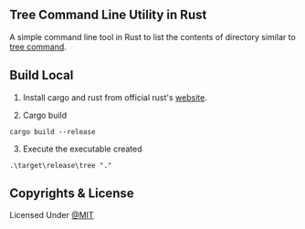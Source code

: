 ## Tree Command Line Utility in Rust
A simple command line tool in Rust to list the contents of directory similar to [tree command](https://en.wikipedia.org/wiki/Tree_(command)).

## Build Local
1. Install cargo and rust from official rust's [website](https://www.rust-lang.org/tools/install).

2. Cargo build
```console
cargo build --release
```

3. Execute the executable created
```console
.\target\release\tree "."
```

## Copyrights & License

Licensed Under [@MIT](./LICENSE)
